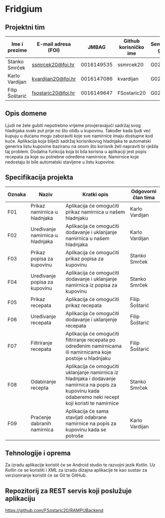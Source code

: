 # Fridgium
## Projektni tim

Ime i prezime | E-mail adresa (FOI) | JMBAG | Github korisničko ime | Seminarska grupa
------------  | ------------------- | ----- | --------------------- | ----------------
Stanko Smrček | ssmrcek20@foi.hr | 0016149535 | ssmrcek20 | G02
Karlo Vardijan | kvardijan20@foi.hr | 0016147086 | kvardijan | G02
Filip Šoštarić | fsostaric20@foi.hr | 0016149647 | FSostaric20 | G02
## Opis domene
Ljudi ne žele gubiti nepotrebno vrijeme provjeravajući sadržaj svog hladnjaka svaki put prije no što otiđu u kupovinu. Također kada ljudi već kupuju u dućanu mogu zaboraviti koje sve namirnice imaju dostupne kod kuće. Aplikacija koja bilježi sadržaj korisnikovog hladnjaka te automatski generira listu kupovine baziranu na onom što korisnik želi napraviti bi rješila taj problem. Dodatna funkcija koja bi bila korisna u aplikaciji jest popis recepata za koje su potrebne određene namirnice. Namirnice koje nedostaju bi bile automatski stavljene u listu kupovine.

## Specifikacija projekta


Oznaka | Naziv | Kratki opis | Odgovorni član tima
------ | ----- | ----------- | -------------------
F01 | Prikaz namirnica u hladnjaka | Aplikacija će omogućiti prikaz namirnica u našem hladnjaku | Karlo Vardijan
F02 | Uređivanje namirnica u hladnjaka | Aplikacija će omogućiti dodavanje i uklanjanje namirnica u našem hladnjaka | Karlo Vardijan
F03 | Prikaz popisa za kupovinu | Aplikacija će omogućiti prikaz popisa za kupovinu | Stanko Smrček
F04 | Uređivanje popisa za kupovinu | Aplikacija će omogućiti dodavanje i uklanjanje namirnica iz popisa za kupovinu | Stanko Smrček
F05 | Prikaz recepata | Aplikacija će omogućiti prikaz recepata | Filip Šoštarić
F06 | Uređivanje recepata | Aplikacija će omogućiti dodavanje i uklanjenje recepata| Filip Šoštarić
F07 | Filtriranje recepata | Aplikacija će omogućiti filtriranje recepata po određenim namirnicama ili namirnicama koje postoje u hladnjaku   | Filip Šoštarić
F08 | Odabiranje recepta | Aplikacija će omogućiti uklanjanje namirnica iz hladnjaka i dodavanje namirnica na popis za kupovinu kada odaberemo neki recept koji koristi te namirnice | Stanko Smrček
F09 | Praćenje dabranih namirnica | Aplikacija će sama stavljati odabrane namirnice na popis za kupovinu kada se potroše | Karlo Vardijan


## Tehnologije i oprema
Za izradu aplikacije koristit će se Android studio te razvojni jezik Kotlin. Uz Kotlin će se koristiti i XML za izradu dizajna aplikacije te kao sustav za verzioniranje koristit će se Git te GitHub.

## Repozitorij za REST servis koji poslužuje aplikaciju
https://github.com/FSostaric20/RAMPUBackend

